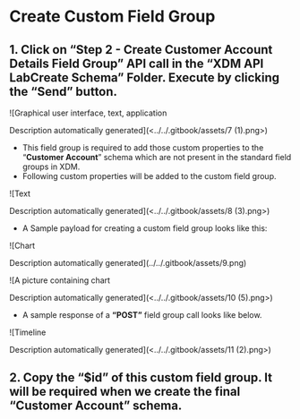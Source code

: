 # Create Custom Field Group

## 1. Click on **“Step 2 - Create Customer Account Details Field Group”** API call in the **“XDM API LabCreate Schema”** Folder. **Execute** by clicking the “Send” button.

![Graphical user interface, text, application

Description automatically generated](<../../.gitbook/assets/7 (1).png>)

* This field group is required to add those custom properties to the “**Customer Account**” schema which are not present in the standard field groups in XDM.
* Following custom properties will be added to the custom field group.

![Text

Description automatically generated](<../../.gitbook/assets/8 (3).png>)

* A Sample payload for creating a custom field group looks like this:

![Chart

Description automatically generated](../../.gitbook/assets/9.png)

![A picture containing chart

Description automatically generated](<../../.gitbook/assets/10 (5).png>)

* A sample response of a **“POST”** field group call looks like below.

![Timeline

Description automatically generated](<../../.gitbook/assets/11 (2).png>)

## 2. Copy the “$id” of this custom field group. It will be required when we create the final “Customer Account” schema.



